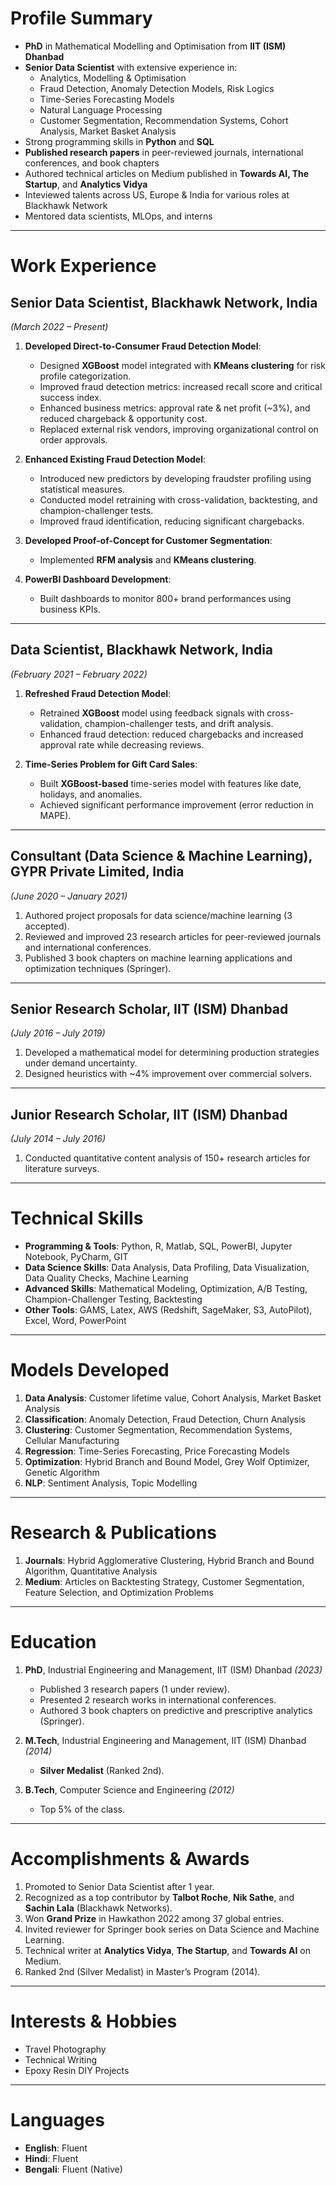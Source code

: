 # **Profile Summary**
- **PhD** in Mathematical Modelling and Optimisation from **IIT (ISM) Dhanbad**  
- **Senior Data Scientist** with extensive experience in:  
  - Analytics, Modelling & Optimisation  
  - Fraud Detection, Anomaly Detection Models, Risk Logics
  - Time-Series Forecasting Models  
  - Natural Language Processing  
  - Customer Segmentation, Recommendation Systems, Cohort Analysis, Market Basket Analysis  
- Strong programming skills in **Python** and **SQL**  
- **Published research papers** in peer-reviewed journals, international conferences, and book chapters
- Authored technical articles on Medium published in **Towards AI, The Startup**, and **Analytics Vidya**
- Inteviewed talents across US, Europe & India for various roles at Blackhawk Network
- Mentored data scientists, MLOps, and interns  

---

# **Work Experience**

## **Senior Data Scientist**, Blackhawk Network, India  
*(March 2022 – Present)*  
1. **Developed Direct-to-Consumer Fraud Detection Model**:  
   - Designed **XGBoost** model integrated with **KMeans clustering** for risk profile categorization.  
   - Improved fraud detection metrics: increased recall score and critical success index.  
   - Enhanced business metrics: approval rate & net profit (~3%), and reduced chargeback & opportunity cost.  
   - Replaced external risk vendors, improving organizational control on order approvals.  

2. **Enhanced Existing Fraud Detection Model**:  
   - Introduced new predictors by developing fraudster profiling using statistical measures.  
   - Conducted model retraining with cross-validation, backtesting, and champion-challenger tests.  
   - Improved fraud identification, reducing significant chargebacks.  

3. **Developed Proof-of-Concept for Customer Segmentation**:  
   - Implemented **RFM analysis** and **KMeans clustering**.  

4. **PowerBI Dashboard Development**:  
   - Built dashboards to monitor 800+ brand performances using business KPIs.  

---

## **Data Scientist**, Blackhawk Network, India  
*(February 2021 – February 2022)*  
1. **Refreshed Fraud Detection Model**:  
   - Retrained **XGBoost** model using feedback signals with cross-validation, champion-challenger tests, and drift analysis.  
   - Enhanced fraud detection: reduced chargebacks and increased approval rate while decreasing reviews.  

2. **Time-Series Problem for Gift Card Sales**:  
   - Built **XGBoost-based** time-series model with features like date, holidays, and anomalies.  
   - Achieved significant performance improvement (error reduction in MAPE).  

---

## **Consultant (Data Science & Machine Learning)**, GYPR Private Limited, India  
*(June 2020 – January 2021)*  
1. Authored project proposals for data science/machine learning (3 accepted).  
2. Reviewed and improved 23 research articles for peer-reviewed journals and international conferences.  
3. Published 3 book chapters on machine learning applications and optimization techniques (Springer).  

---

## **Senior Research Scholar**, IIT (ISM) Dhanbad  
*(July 2016 – July 2019)*  
1. Developed a mathematical model for determining production strategies under demand uncertainty.  
2. Designed heuristics with ~4% improvement over commercial solvers.  

---

## **Junior Research Scholar**, IIT (ISM) Dhanbad  
*(July 2014 – July 2016)*  
1. Conducted quantitative content analysis of 150+ research articles for literature surveys.  

---

# **Technical Skills**
- **Programming & Tools**: Python, R, Matlab, SQL, PowerBI, Jupyter Notebook, PyCharm, GIT  
- **Data Science Skills**: Data Analysis, Data Profiling, Data Visualization, Data Quality Checks, Machine Learning  
- **Advanced Skills**: Mathematical Modeling, Optimization, A/B Testing, Champion-Challenger Testing, Backtesting  
- **Other Tools**: GAMS, Latex, AWS (Redshift, SageMaker, S3, AutoPilot), Excel, Word, PowerPoint  

---

# **Models Developed**
1. **Data Analysis**: Customer lifetime value, Cohort Analysis, Market Basket Analysis  
2. **Classification**: Anomaly Detection, Fraud Detection, Churn Analysis  
3. **Clustering**: Customer Segmentation, Recommendation Systems, Cellular Manufacturing  
4. **Regression**: Time-Series Forecasting, Price Forecasting Models  
5. **Optimization**: Hybrid Branch and Bound Model, Grey Wolf Optimizer, Genetic Algorithm  
6. **NLP**: Sentiment Analysis, Topic Modelling  

---

# **Research & Publications**
1. **Journals**: Hybrid Agglomerative Clustering, Hybrid Branch and Bound Algorithm, Quantitative Analysis  
2. **Medium**: Articles on Backtesting Strategy, Customer Segmentation, Feature Selection, and Optimization Problems  

---

# **Education**
1. **PhD**, Industrial Engineering and Management, IIT (ISM) Dhanbad *(2023)*  
   - Published 3 research papers (1 under review).  
   - Presented 2 research works in international conferences.  
   - Authored 3 book chapters on predictive and prescriptive analytics (Springer).  

2. **M.Tech**, Industrial Engineering and Management, IIT (ISM) Dhanbad *(2014)*  
   - **Silver Medalist** (Ranked 2nd).  

3. **B.Tech**, Computer Science and Engineering *(2012)*  
   - Top 5% of the class.  

---

# **Accomplishments & Awards**
1. Promoted to Senior Data Scientist after 1 year.  
2. Recognized as a top contributor by **Talbot Roche**, **Nik Sathe**, and **Sachin Lala** (Blackhawk Networks).  
3. Won **Grand Prize** in Hawkathon 2022 among 37 global entries.  
4. Invited reviewer for Springer book series on Data Science and Machine Learning.  
5. Technical writer at **Analytics Vidya**, **The Startup**, and **Towards AI** on Medium.  
6. Ranked 2nd (Silver Medalist) in Master’s Program (2014).  

---

# **Interests & Hobbies**
- Travel Photography  
- Technical Writing  
- Epoxy Resin DIY Projects  

---

# **Languages**
- **English**: Fluent  
- **Hindi**: Fluent  
- **Bengali**: Fluent (Native)  
